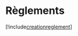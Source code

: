 # Règlements

[!include[creationreglement](reglements.creationreglement.autogen.md)]






















